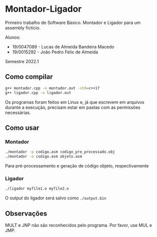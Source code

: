 # Montador-Ligador

Primeiro trabalho de Software Básico. Montador e Ligador para um assembly fictício.

Alunos:

- 19/0047089 - Lucas de Almeida Bandeira Macedo
- 19/0015292 - João Pedro Felix de Almeida

Semestre 2022.1

## Como compilar

```bash
g++ montador.cpp -o montador.out -std=c++17
g++ ligador.cpp -o ligador.out
```

Os programas foram feitos em Linux e, já que escrevem em arquivos durante a execução, precisam estar em pastas com as permissões necessárias.

## Como usar

### Montador

```bash
./montador -p codigo.asm codigo_pre_processado.obj
./montador -o codigo.asm objeto.asm
```

Para pré-processamento e geração de código objeto, respectivamente

### Ligador

```bash
./ligador myfile1.o myfile2.o
```

O output do ligador será salvo como `./output.bin`

## Observações

MULT e JNP não são reconhecidos pelo programa. Por favor, use MUL e JMP.
